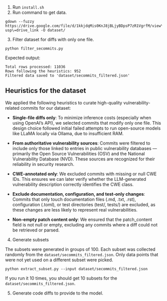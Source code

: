 1. Run `install.sh`
2. Run command to get data.

```
gdown --fuzzy https://drive.google.com/file/d/1kkjdqMis0KnJ8jBLjyBDpsP7zR1VgrfM/view\?usp\=drive_link -O dataset/
```

3. Filter dataset for diffs with only one file. 
```
python filter_secommits.py 
```
Expected output:
```
Total rows processed: 11036
Rows following the heuristics: 952
Filtered data saved to 'dataset/secommits_filtered.json'
```

## Heuristics for the dataset
We applied the following heuristics to curate high-quality vulnerability-related commits for our dataset:

* **Single-file diffs only**: To minimize inference costs (especially when using OpenAI’s API), we selected commits that modify only one file. This design choice followed initial failed attempts to run open-source models like LLaMA locally via Ollama, due to insufficient RAM.

* **From authoritative vulnerability sources**: Commits were filtered to include only those linked to entries in public vulnerability databases — primarily the Open Source Vulnerabilities (OSV) and the National Vulnerability Database (NVD). These sources are recognized for their reliability in security research.

* **CWE-annotated only**: We excluded commits with missing or null CWE IDs. This ensures we can later verify whether the LLM-generated vulnerability description correctly identifies the CWE class.

* **Exclude documentation, configuration, and test-only changes**: Commits that only touch documentation files (.md, .txt, .rst), configuration (.toml), or test directories (test/, tests/) are excluded, as these changes are less likely to represent real vulnerabilities.

* **Non-empty patch content only**: We ensured that the patch_content field is not null or empty, excluding any commits where a diff could not be retrieved or parsed.

4. Generate subsets

The subsets were generated in groups of 100. Each subset was collected randomly from the `dataset/secommits_filtered.json`. Only data points that were not yet used on a different subset were picked.

```
python extract_subset.py --input dataset/secommits_filtered.json
```
If you run it 10 times, you should get 10 subsets for the `dataset/secommits_filtered.json`.

5. Generate code diffs to provide to the model.